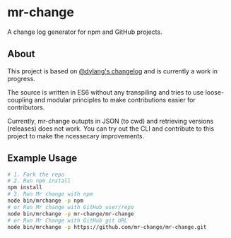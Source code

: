 # mr-change
A change log generator for npm and GitHub projects.

## About

This project is based on [@dylang's changelog](https://github.com/dylang/changelog) and is currently a work in progress.

The source is written in ES6 without any transpiling and tries to use loose-coupling and modular principles to make
contributions easier for contributors.

Currently, mr-change outupts in JSON (to cwd) and retrieving versions (releases) does not work. You can try out the CLI
and contribute to this project to make the ncessecary improvements.

## Example Usage

```bash
# 1. Fork the repo
# 2. Run npm install
npm install
# 3. Run Mr change with npm
node bin/mrchange -p npm
# or Run Mr change with GitHub user/repo
node bin/mrchange -p mr-change/mr-change
# or Run Mr Change with GitHub git URL
node bin/mrchange -p https://github.com/mr-change/mr-change.git
```